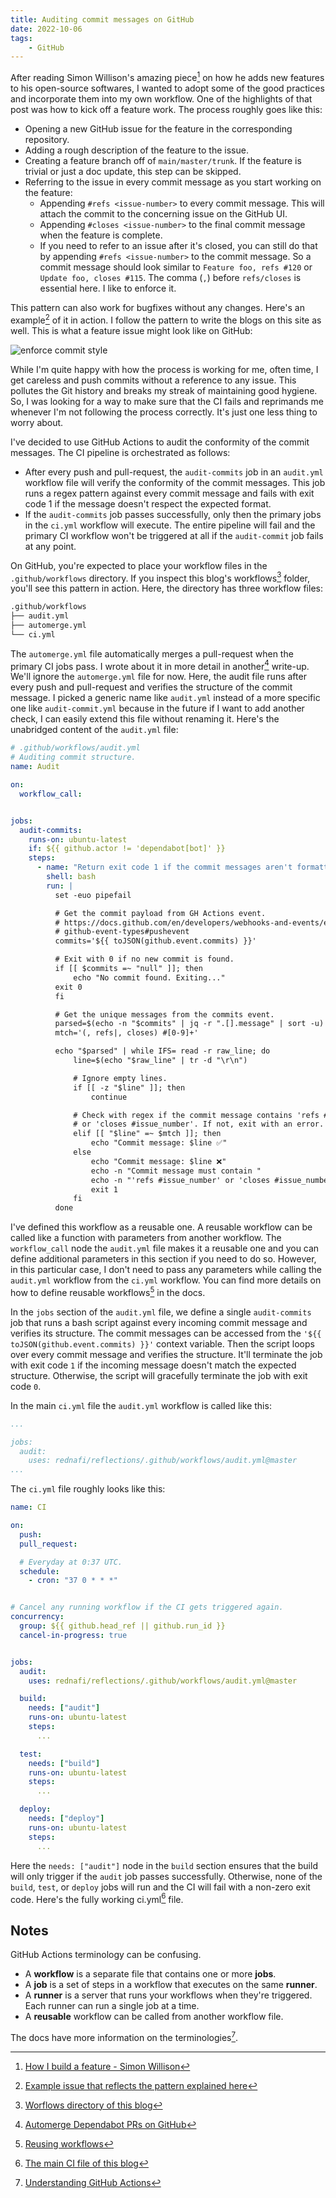 ```yaml
---
title: Auditing commit messages on GitHub
date: 2022-10-06
tags:
    - GitHub
---
```


After reading Simon Willison's amazing piece[^1] on how he adds new features to his
open-source softwares, I wanted to adopt some of the good practices and incorporate them
into my own workflow. One of the highlights of that post was how to kick off a feature work.
The process roughly goes like this:

- Opening a new GitHub issue for the feature in the corresponding repository.
- Adding a rough description of the feature to the issue.
- Creating a feature branch off of `main/master/trunk`. If the feature is trivial or just a
  doc update, this step can be skipped.
- Referring to the issue in every commit message as you start working on the feature:
    - Appending `#refs <issue-number>` to every commit message. This will attach the commit
      to the concerning issue on the GitHub UI.
    - Appending `#closes <issue-number>` to the final commit message when the feature is
      complete.
    - If you need to refer to an issue after it's closed, you can still do that by appending
      `#refs <issue-number>` to the commit message. So a commit message should look similar
      to `Feature foo, refs #120` or `Update foo, closes #115`. The comma (`,`) before
      `refs/closes` is essential here. I like to enforce it.

This pattern can also work for bugfixes without any changes. Here's an example[^2] of it in
action. I follow the pattern to write the blogs on this site as well. This is what a feature
issue might look like on GitHub:

![enforce commit style][image_1]

While I'm quite happy with how the process is working for me, often time, I get careless and
push commits without a reference to any issue. This pollutes the Git history and breaks my
streak of maintaining good hygiene. So, I was looking for a way to make sure that the CI
fails and reprimands me whenever I'm not following the process correctly. It's just one less
thing to worry about.

I've decided to use GitHub Actions to audit the conformity of the commit messages. The CI
pipeline is orchestrated as follows:

- After every push and pull-request, the `audit-commits` job in an `audit.yml` workflow file
  will verify the conformity of the commit messages. This job runs a regex pattern against
  every commit message and fails with exit code 1 if the message doesn't respect the
  expected format.
- If the `audit-commits` job passes successfully, only then the primary jobs in the `ci.yml`
  workflow will execute. The entire pipeline will fail and the primary CI workflow won't be
  triggered at all if the `audit-commit` job fails at any point.

On GitHub, you're expected to place your workflow files in the `.github/workflows`
directory. If you inspect this blog's workflows[^3] folder, you'll see this pattern in
action. Here, the directory has three workflow files:

```txt
.github/workflows
├── audit.yml
├── automerge.yml
└── ci.yml
```

The `automerge.yml` file automatically merges a pull-request when the primary CI jobs pass.
I wrote about it in more detail in another[^4] write-up. We'll ignore the `automerge.yml`
file for now. Here, the audit file runs after every push and pull-request and verifies the
structure of the commit message. I picked a generic name like `audit.yml` instead of a more
specific one like `audit-commit.yml` because in the future if I want to add another check, I
can easily extend this file without renaming it. Here's the unabridged content of the
`audit.yml` file:

```yml
# .github/workflows/audit.yml
# Auditing commit structure.
name: Audit

on:
  workflow_call:


jobs:
  audit-commits:
    runs-on: ubuntu-latest
    if: ${{ github.actor != 'dependabot[bot]' }}
    steps:
      - name: "Return exit code 1 if the commit messages aren't formatted correctly."
        shell: bash
        run: |
          set -euo pipefail

          # Get the commit payload from GH Actions event.
          # https://docs.github.com/en/developers/webhooks-and-events/events/
          # github-event-types#pushevent
          commits='${{ toJSON(github.event.commits) }}'

          # Exit with 0 if no new commit is found.
          if [[ $commits =~ "null" ]]; then
              echo "No commit found. Exiting..."
          exit 0
          fi

          # Get the unique messages from the commits event.
          parsed=$(echo -n "$commits" | jq -r ".[].message" | sort -u)
          mtch='(, refs|, closes) #[0-9]+'

          echo "$parsed" | while IFS= read -r raw_line; do
              line=$(echo "$raw_line" | tr -d "\r\n")

              # Ignore empty lines.
              if [[ -z "$line" ]]; then
                  continue

              # Check with regex if the commit message contains 'refs #issue_number'
              # or 'closes #issue_number'. If not, exit with an error.
              elif [[ "$line" =~ $mtch ]]; then
                  echo "Commit message: $line ✅"
              else
                  echo "Commit message: $line ❌"
                  echo -n "Commit message must contain "
                  echo -n "'refs #issue_number' or 'closes #issue_number'."
                  exit 1
              fi
          done
```

I've defined this workflow as a reusable one. A reusable workflow can be called like a
function with parameters from another workflow. The `workflow_call` node the `audit.yml`
file makes it a reusable one and you can define additional parameters in this section if you
need to do so. However, in this particular case, I don't need to pass any parameters while
calling the `audit.yml` workflow from the `ci.yml` workflow. You can find more details on
how to define reusable workflows[^5] in the docs.

In the `jobs` section of the `audit.yml` file, we define a single `audit-commits` job that
runs a bash script against every incoming commit message and verifies its structure. The
commit messages can be accessed from the `'${{ toJSON(github.event.commits) }}'` context
variable. Then the script loops over every commit message and verifies the structure. It'll
terminate the job with exit code `1` if the incoming message doesn't match the expected
structure. Otherwise, the script will gracefully terminate the job with exit code `0`.

In the main `ci.yml` file the `audit.yml` workflow is called like this:

```yml
...

jobs:
  audit:
    uses: rednafi/reflections/.github/workflows/audit.yml@master
...
```

The `ci.yml` file roughly looks like this:

```yaml
name: CI

on:
  push:
  pull_request:

  # Everyday at 0:37 UTC.
  schedule:
    - cron: "37 0 * * *"


# Cancel any running workflow if the CI gets triggered again.
concurrency:
  group: ${{ github.head_ref || github.run_id }}
  cancel-in-progress: true


jobs:
  audit:
    uses: rednafi/reflections/.github/workflows/audit.yml@master

  build:
    needs: ["audit"]
    runs-on: ubuntu-latest
    steps:
      ...

  test:
    needs: ["build"]
    runs-on: ubuntu-latest
    steps:
      ...

  deploy:
    needs: ["deploy"]
    runs-on: ubuntu-latest
    steps:
      ...
```

Here the `needs: ["audit"]` node in the `build` section ensures that the build will only
trigger if the `audit` job passes successfully. Otherwise, none of the `build`, `test`, or
`deploy` jobs will run and the CI will fail with a non-zero exit code. Here's the fully
working ci.yml[^6] file.

## Notes

GitHub Actions terminology can be confusing.

- A **workflow** is a separate file that contains one or more **jobs**.
- A **job** is a set of steps in a workflow that executes on the same **runner**.
- A **runner** is a server that runs your workflows when they're triggered. Each runner can
  run a single job at a time.
- A **reusable** workflow can be called from another workflow file.

The docs have more information on the terminologies[^7].

[^1]:
    [How I build a feature - Simon Willison](https://simonwillison.net/2022/Jan/12/how-i-build-a-feature/)

[^2]:
    [Example issue that reflects the pattern explained here](https://github.com/rednafi/reflections/issues/170)

[^3]:
    [Worflows directory of this blog](https://github.com/rednafi/reflections/tree/master/.github/workflows)

[^4]: [Automerge Dependabot PRs on GitHub](/misc/automerge_dependabot_prs_on_github/)

[^5]:
    [Reusing workflows](https://docs.github.com/en/actions/using-workflows/reusing-workflows)

[^6]:
    [The main CI file of this blog](https://github.com/rednafi/reflections/blob/master/.github/workflows/ci.yml)

[^7]:
    [Understanding GitHub Actions](https://docs.github.com/en/actions/learn-github-actions/understanding-github-actions)

[image_1]: https://blob.rednafi.com/static/images/audit_commit_messages_on_github/img_1.png
